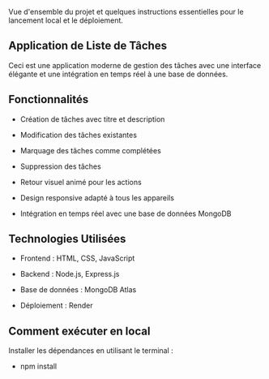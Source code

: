 
Vue d'ensemble du projet et quelques instructions essentielles pour le lancement local et le déploiement. 


## Application de Liste de Tâches
Ceci est une application moderne de gestion des tâches avec une interface élégante et une intégration en temps réel à une base de données.

## Fonctionnalités
- Création de tâches avec titre et description

- Modification des tâches existantes

- Marquage des tâches comme complétées

- Suppression des tâches

- Retour visuel animé pour les actions

- Design responsive adapté à tous les appareils

- Intégration en temps réel avec une base de données MongoDB

## Technologies Utilisées
- Frontend : HTML, CSS, JavaScript

- Backend : Node.js, Express.js

- Base de données : MongoDB Atlas

- Déploiement : Render

## Comment exécuter en local
Installer les dépendances en utilisant le terminal :
- npm install
